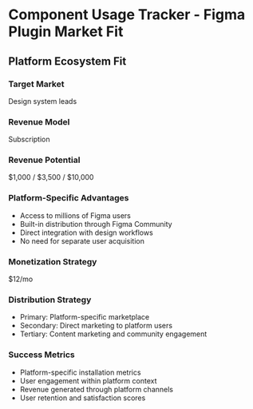 # Component Usage Tracker - Figma Plugin Market Fit

## Platform Ecosystem Fit

### Target Market
Design system leads

### Revenue Model
Subscription

### Revenue Potential
$1,000 / $3,500 / $10,000

### Platform-Specific Advantages
- Access to millions of Figma users
- Built-in distribution through Figma Community
- Direct integration with design workflows
- No need for separate user acquisition

### Monetization Strategy
$12/mo

### Distribution Strategy
- Primary: Platform-specific marketplace
- Secondary: Direct marketing to platform users
- Tertiary: Content marketing and community engagement

### Success Metrics
- Platform-specific installation metrics
- User engagement within platform context
- Revenue generated through platform channels
- User retention and satisfaction scores
